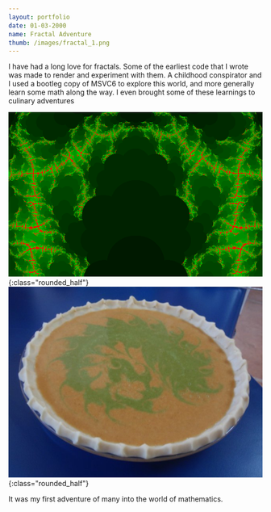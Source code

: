 ```yaml
---
layout: portfolio
date: 01-03-2000
name: Fractal Adventure
thumb: /images/fractal_1.png
---
```


I have had a long love for fractals.  Some of the earliest code that I wrote was made to
render and experiment with them.  A childhood conspirator and I used a bootleg copy of MSVC6
to explore this world, and more generally learn some math along the way.  I even brought some
of these learnings to culinary adventures

![alt text](/images/fractal_1.png "An early rendering"){:class="rounded_half"}
![alt text](/images/fractal_pie.jpg "Fractal pie!"){:class="rounded_half"}

It was my first adventure of many into the world of mathematics.
